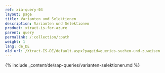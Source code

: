 ```yaml
---
ref: xia-query-04
layout: page
title: Varianten und Selektionen 
description: Varianten und Selektionen 
product: xtract-is-for-azure
parent: query
permalink: /:collection/:path
weight: 1
lang: de_DE
old_url: /Xtract-IS-DE/default.aspx?pageid=queries-suchen-und-zuweisen
---
```

{% include _content/de/sap-queries/varianten-selektionen.md %}
